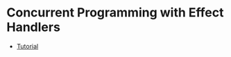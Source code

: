 # Concurrent Programming with Effect Handlers

- [Tutorial](https://github.com/ocaml-multicore/ocaml-effects-tutorial?tab=readme-ov-file)


